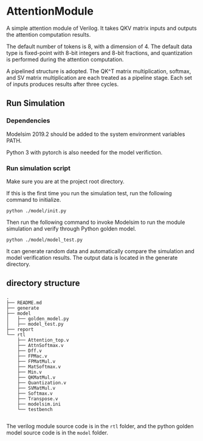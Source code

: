 # AttentionModule

A simple attention module of Verilog. It takes QKV matrix inputs and outputs the attention computation results.

The default number of tokens is 8, with a dimension of 4. The default data type is fixed-point with 8-bit integers and 8-bit fractions, and quantization is performed during the attention computation.

A pipelined structure is adopted. The QK^T matrix multiplication, softmax, and SV matrix multiplication are each treated as a pipeline stage. Each set of inputs produces results after three cycles.

## Run Simulation

### Dependencies

Modelsim 2019.2 should be added to the system environment variables PATH.

Python 3 with pytorch is also needed for the model verifiction.

### Run simulation script

Make sure you are at the project root directory.

If this is the first time you run the simulation test, run the following command to initialize.

```
python ./model/init.py
```

Then run the following command to invoke Modelsim to run the module simulation and verify  through Python golden model.

```
python ./model/model_test.py
```

It can generate random data and automatically compare the simulation and model verification results. The output data is located in the generate directory.

## directory structure

```
.
├── README.md
├── generate
├── model
│   ├── golden_model.py
│   ├── model_test.py
├── report
└── rtl
    ├── Attention_top.v
    ├── AttnSoftmax.v
    ├── Dff.v
    ├── FPMac.v
    ├── FPMatMul.v
    ├── MatSoftmax.v
    ├── Min.v
    ├── QKMatMul.v
    ├── Quantization.v
    ├── SVMatMul.v
    ├── Softmax.v
    ├── Transpose.v
    ├── modelsim.ini
    └── testbench
 
```

The verilog module source code is in the `rtl` folder, and the python golden model source code is in the `model` folder.
